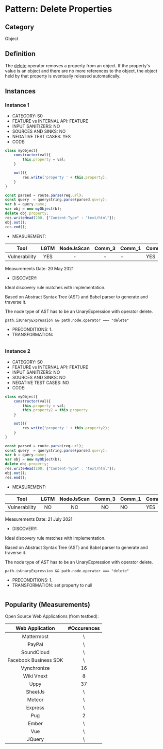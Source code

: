 # Pattern: Delete Properties

## Category

Object

## Definition

The [delete](https://developer.mozilla.org/en-US/docs/Web/JavaScript/Reference/Operators/delete) operator removes a property from an object. If the property's value is an object and there are no more references to the object, the object held by that property is eventually released automatically.

## Instances

### Instance 1

- CATEGORY: S0
- FEATURE vs INTERNAL API: FEATURE
- INPUT SANITIZERS: NO
- SOURCES AND SINKS: NO
- NEGATIVE TEST CASES: YES
- CODE:

```javascript
class myObject{
    constructor(val){
        this.property = val;
    }

    out(){
        res.write('property ' + this.property);
    }
}

const parsed = route.parse(req.url);
const query  = querystring.parse(parsed.query);
var b = query.name;
var obj = new myObject(b);
delete obj.property;
res.writeHead(200, {"Content-Type" : "text/html"});
obj.out();
res.end();
```
- MEASUREMENT:

|     Tool      | LGTM | NodeJsScan | Comm_3 | Comm_1 | Comm_2 | Vulnerable |
| :-----------: | :--: | :--------: | :------: | ------- | --------- | ---------- |
| Vulnerability | YES  |     -     |    -   |    -   |     YES   |  NO      |
Measurements Date: 20 May 2021

- DISCOVERY:



Ideal discovery rule matches with implementation.

Based on Abstract Syntax Tree (AST) and Babel parser to generate and traverse it.

The node type of AST has to be an UnaryExpression with operator delete.

```
path.isUnaryExpression && path.node.operator === "delete"
```



- PRECONDITIONS:
   1.
- TRANSFORMATION:
```javascript
```
### Instance 2

- CATEGORY: S0
- FEATURE vs INTERNAL API: FEATURE
- INPUT SANITIZERS: NO
- SOURCES AND SINKS: NO
- NEGATIVE TEST CASES: NO
- CODE:

```javascript
class myObject{
    constructor(val){
        this.property = val;
        this.property2 = this.property
    }

    out(){
        res.write('property ' + this.property2);
    }
}

const parsed = route.parse(req.url);
const query  = querystring.parse(parsed.query);
var b = query.name;
var obj = new myObject(b);
delete obj.property;
res.writeHead(200, {"Content-Type" : "text/html"});
obj.out();
res.end();
```
- MEASUREMENT:

|     Tool      | LGTM | NodeJsScan | Comm_3 | Comm_1 | Comm_2 | Vulnerable |
| :-----------: | :--: | :--------: | :------: | ------- | --------- | ---------- |
| Vulnerability | NO  |    NO      |  NO     |    NO   |    YES    |  YES      |
Measurements Date: 21 July 2021

- DISCOVERY:



Ideal discovery rule matches with implementation.

Based on Abstract Syntax Tree (AST) and Babel parser to generate and traverse it.

The node type of AST has to be an UnaryExpression with operator delete.

```
path.isUnaryExpression && path.node.operator === "delete"
```



- PRECONDITIONS:
   1.
- TRANSFORMATION:
set property to null
```javascript
```
## Popularity (Measurements)

Open Source Web Applications (from testbed):

|    Web Application    | #Occurences |
| :-------------------: | :---------: |
|      Mattermost       |      \      |
|        PayPal         |      \      |
|      SoundCloud       |      \      |
| Facebook Business SDK |      \      |
|      Vynchronize      |     16      |
|      Wiki Vnext       |      8      |
|         Uppy          |     37      |
|        SheetJs        |      \      |
|        Meteor         |      \      |
|        Express        |      \      |
|          Pug          |      2      |
|         Ember         |      \      |
|          Vue          |      \      |
|        JQuery         |      \      |



